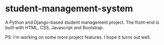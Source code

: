 # student-management-system

A Python and Django-based student management project. The front-end is built with HTML, CSS, Javascript and Bootstrap.

PS: I'm working on some more project features. I hope it turns out well.
